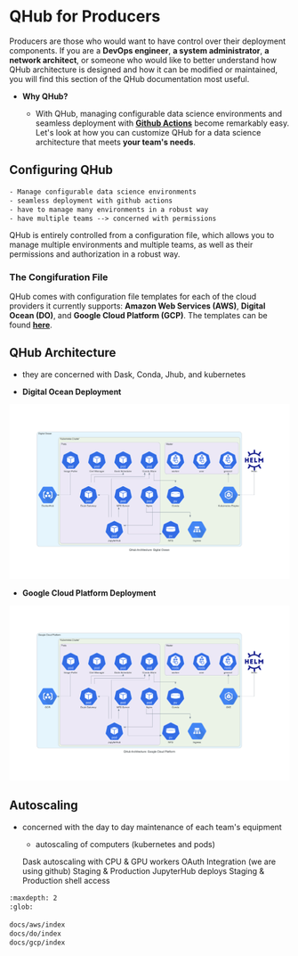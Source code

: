 # QHub for Producers


Producers are those who would want to have control over their deployment components. If you are a **DevOps engineer**, **a system administrator**, **a network architect**, or someone who would like to better understand how QHub architecture is designed and how it can be modified or maintained, you will find this section of the QHub documentation most useful. 

+ **Why QHub?**

    + With QHub, managing configurable data science environments and seamless deployment with [**Github Actions**](https://github.com/marketplace/actions/deployment-action) become remarkably easy. Let's look at how you can customize QHub for a data science architecture that meets  **your team's needs**. 
    


## Configuring QHub

    - Manage configurable data science environments 
    - seamless deployment with github actions
    - have to manage many environments in a robust way
    - have multiple teams --> concerned with permissions

QHub is entirely controlled from a configuration file, which allows you to manage multiple environments and multiple teams, as well as their permissions and authorization in a robust way. 


### The Congifuration File

QHub comes with configuration file templates for each of the cloud providers it currently supports: **Amazon Web Services (AWS)**, **Digital Ocean (DO)**, and **Google Cloud Platform (GCP)**. The templates can be found [**here**]('#'). 


## QHub Architecture 
- they are concerned with Dask, Conda, Jhub, and kubernetes


+ **Digital Ocean Deployment**


![QHub DO Architecture](../images/qhub_do_architecture.png)



+ **Google Cloud Platform Deployment**

![QHub DO Architecture](../images/qhub_gcp_architecture.png)





## Autoscaling
- concerned with the day to day maintenance of each team's equipment 
    - autoscaling of computers (kubernetes and pods)
    
    
    Dask autoscaling with CPU & GPU workers
OAuth Integration (we are using github)
Staging & Production JupyterHub deploys
Staging & Production shell access 

    
    
    
    
```{toctree}
:maxdepth: 2
:glob:

docs/aws/index
docs/do/index
docs/gcp/index
